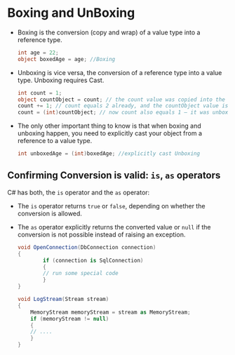 # Boxing and UnBoxing

* Boxing is the conversion (copy and wrap) of a value type into a reference type.

    ```csharp
    int age = 22;
    object boxedAge = age; //Boxing
    ```

* Unboxing is vice versa, the conversion of a reference type into a value type. Unboxing requires Cast.

    ```csharp
    int count = 1;
    object countObject = count; // the count value was copied into the countObject variable, it was boxing
    count += 1; // count equals 2 already, and the countObject value is still 1
    count = (int)countObject; // now count also equals 1 – it was unboxing
    ```

* The only other important thing to know is that when boxing and unboxing happen, you need to explicitly cast your object from a reference to a value type.

    ```cs
    int unboxedAge = (int)boxedAge; //explicitly cast Unboxing
    ```

## Confirming Conversion is valid: `is`, `as` operators

C# has both, the `is` operator and the `as` operator:

* The `is` operator returns `true` or `false`, depending on whether the conversion is allowed.
* The `as` operator explicitly returns the converted value or `null` if the conversion is not possible instead of raising an exception.

    ```csharp
    void OpenConnection(DbConnection connection)
    {
            if (connection is SqlConnection)
            {
            // run some special code
            }
    }

    void LogStream(Stream stream)
    {
        MemoryStream memoryStream = stream as MemoryStream;
        if (memoryStream != null)
        {
        // ....
        }
    }
    ```